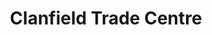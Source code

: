 ---
title: "Clanfield Trade Centre"
url: /clanfield-waterlooville/clanfield-trade-centre/
shop: hardware
---